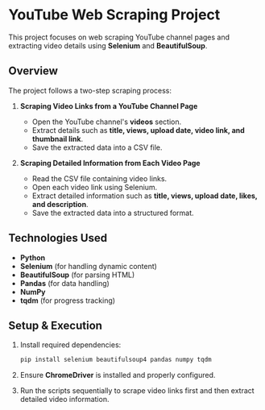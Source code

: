 # YouTube Web Scraping Project  

This project focuses on web scraping YouTube channel pages and extracting video details using **Selenium** and **BeautifulSoup**.  

## Overview  

The project follows a two-step scraping process:  

1. **Scraping Video Links from a YouTube Channel Page**  
   - Open the YouTube channel's **videos** section.  
   - Extract details such as **title, views, upload date, video link, and thumbnail link**.  
   - Save the extracted data into a CSV file.  

2. **Scraping Detailed Information from Each Video Page**  
   - Read the CSV file containing video links.  
   - Open each video link using Selenium.  
   - Extract detailed information such as **title, views, upload date, likes, and description**.  
   - Save the extracted data into a structured format.  

## Technologies Used  

- **Python**  
- **Selenium** (for handling dynamic content)  
- **BeautifulSoup** (for parsing HTML)  
- **Pandas** (for data handling)  
- **NumPy**  
- **tqdm** (for progress tracking)  

## Setup & Execution  

1. Install required dependencies:  

   ```bash
   pip install selenium beautifulsoup4 pandas numpy tqdm
   ```

2. Ensure **ChromeDriver** is installed and properly configured.  

3. Run the scripts sequentially to scrape video links first and then extract detailed video information.  
